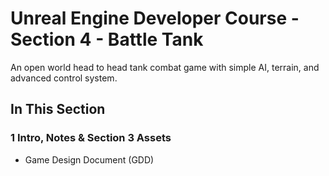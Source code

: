 # Unreal Engine Developer Course - Section 4 - Battle Tank

An open world head to head tank combat game with simple AI, terrain, and advanced control system.

## In This Section

### 1 Intro, Notes & Section 3 Assets ###

*  Game Design Document (GDD)
